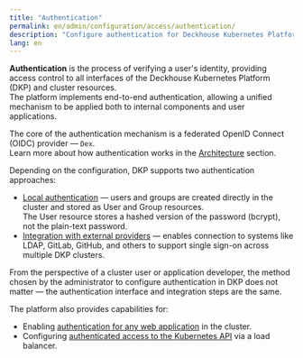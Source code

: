 ```yaml
---
title: "Authentication"
permalink: en/admin/configuration/access/authentication/
description: "Configure authentication for Deckhouse Kubernetes Platform with local and external providers. Support for LDAP, OIDC, GitHub, GitLab, and more. Complete authentication setup guide."
lang: en
---
```


**Authentication** is the process of verifying a user's identity, providing access control to all interfaces of the Deckhouse Kubernetes Platform (DKP) and cluster resources.  
The platform implements end-to-end authentication, allowing a unified mechanism to be applied both to internal components and user applications.

The core of the authentication mechanism is a federated OpenID Connect (OIDC) provider — `Dex`.  
Learn more about how authentication works in the [Architecture](../../../../architecture/authentication.html) section.

Depending on the configuration, DKP supports two authentication approaches:

- [Local authentication](./local.html) — users and groups are created directly in the cluster and stored as User and Group resources.  
  The User resource stores a hashed version of the password (bcrypt), not the plain-text password.
- [Integration with external providers](./external-authentication-providers.html) — enables connection to systems like LDAP, GitLab, GitHub, and others to support single sign-on across multiple DKP clusters.

From the perspective of a cluster user or application developer, the method chosen by the administrator to configure authentication in DKP does not matter — the authentication interface and integration steps are the same.

The platform also provides capabilities for:

- Enabling [authentication for any web application](./external-authentication-providers.html) in the cluster.
- Configuring [authenticated access to the Kubernetes API](./k8s-api-lb.html) via a load balancer.
